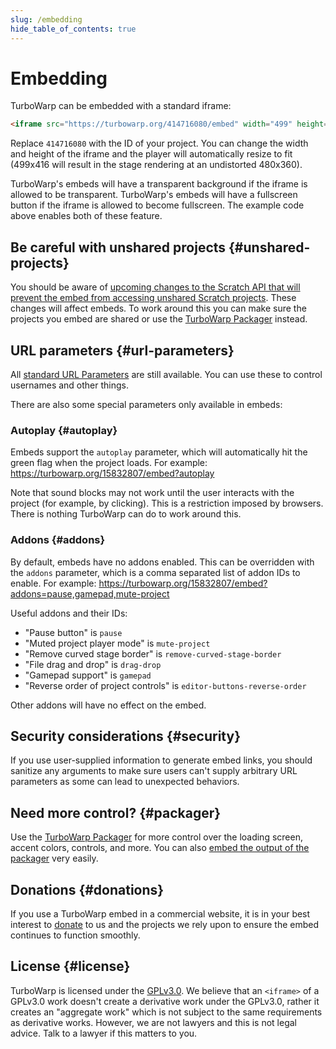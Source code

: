 ```yaml
---
slug: /embedding
hide_table_of_contents: true
---
```


# Embedding

TurboWarp can be embedded with a standard iframe:

```html
<iframe src="https://turbowarp.org/414716080/embed" width="499" height="416" allowtransparency="true" frameborder="0" scrolling="no" allowfullscreen></iframe>
```

Replace `414716080` with the ID of your project. You can change the width and height of the iframe and the player will automatically resize to fit (499x416 will result in the stage rendering at an undistorted 480x360).

TurboWarp's embeds will have a transparent background if the iframe is allowed to be transparent. TurboWarp's embeds will have a fullscreen button if the iframe is allowed to become fullscreen. The example code above enables both of these feature.

## Be careful with unshared projects {#unshared-projects}

You should be aware of [upcoming changes to the Scratch API that will prevent the embed from accessing unshared Scratch projects](/unshared-projects). These changes will affect embeds. To work around this you can make sure the projects you embed are shared or use the [TurboWarp Packager](https://packager.turbowarp.org/) instead.

## URL parameters {#url-parameters}

All [standard URL Parameters](url-parameters.md) are still available. You can use these to control usernames and other things.

There are also some special parameters only available in embeds:

### Autoplay {#autoplay}

Embeds support the `autoplay` parameter, which will automatically hit the green flag when the project loads. For example: https://turbowarp.org/15832807/embed?autoplay

Note that sound blocks may not work until the user interacts with the project (for example, by clicking). This is a restriction imposed by browsers. There is nothing TurboWarp can do to work around this.

<!--
### Settings button {#settings-button}

You can optionally enable a settings button in embeds with the `settings-button` parameter that opens a similar menu to the "Advanced settings" menu found in the website and editor. For example: https://turbowarp.org/15832807/embed?autoplay&settings-button

### Fullscreen background color {#fullscreen-background}

Outside of fullscreen mode, the embed is transparent so you can style the parent element if you want to change the background color.

In fullscreen mode, the embed will either use a white or an almost black color depending on whether the user's computer is configured to dark mode or not.

To override this behavior, set the `fullscreen-background` parameter to a CSS color value like `black` or `#abc123`. For example: https://turbowarp.org/15832807/embed?fullscreen-background=yellow
-->

### Addons {#addons}

By default, embeds have no addons enabled. This can be overridden with the `addons` parameter, which is a comma separated list of addon IDs to enable. For example: https://turbowarp.org/15832807/embed?addons=pause,gamepad,mute-project

Useful addons and their IDs:

 - "Pause button" is `pause`
 - "Muted project player mode" is `mute-project`
 - "Remove curved stage border" is `remove-curved-stage-border`
 - "File drag and drop" is `drag-drop`
 - "Gamepad support" is `gamepad`
 - "Reverse order of project controls" is `editor-buttons-reverse-order`

Other addons will have no effect on the embed.

## Security considerations {#security}

If you use user-supplied information to generate embed links, you should sanitize any arguments to make sure users can't supply arbitrary URL parameters as some can lead to unexpected behaviors.

## Need more control? {#packager}

Use the [TurboWarp Packager](https://packager.turbowarp.org/) for more control over the loading screen, accent colors, controls, and more. You can also [embed the output of the packager](/packager/embedding) very easily.

## Donations {#donations}

If you use a TurboWarp embed in a commercial website, it is in your best interest to [donate](/donate) to us and the projects we rely upon to ensure the embed continues to function smoothly.

## License {#license}

TurboWarp is licensed under the [GPLv3.0](https://github.com/TurboWarp/scratch-gui/blob/develop/LICENSE). We believe that an `<iframe>` of a GPLv3.0 work doesn't create a derivative work under the GPLv3.0, rather it creates an "aggregate work" which is not subject to the same requirements as derivative works. However, we are not lawyers and this is not legal advice. Talk to a lawyer if this matters to you.
